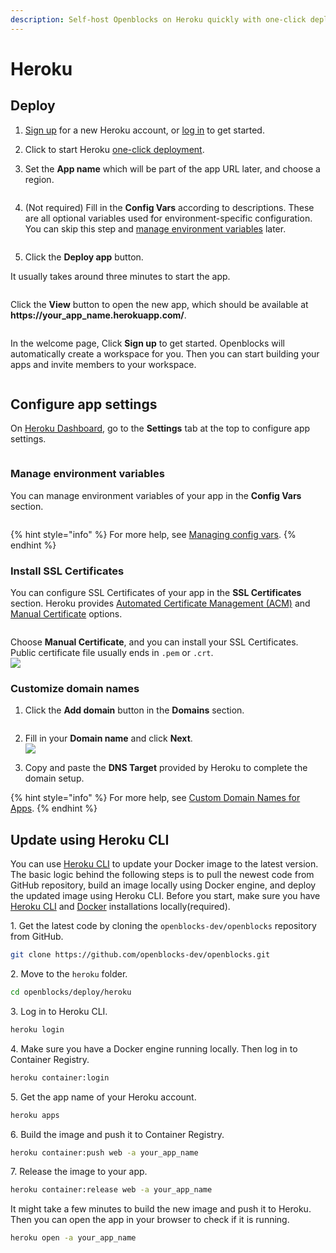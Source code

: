 ```yaml
---
description: Self-host Openblocks on Heroku quickly with one-click deployment.
---
```


# Heroku

## Deploy

1. [Sign up](https://signup.heroku.com/) for a new Heroku account, or [log in](https://id.heroku.com/login) to get started.
2. Click to start Heroku [one-click deployment](https://heroku.com/deploy?template=https://github.com/openblocks-dev/openblocks).
3.  Set the **App name** which will be part of the app URL later, and choose a region.

    <figure><img src="../.gitbook/assets/heroku-1.png" alt=""><figcaption></figcaption></figure>
4.  (Not required) Fill in the **Config Vars** according to descriptions. These are all optional variables used for environment-specific configuration. You can skip this step and [manage environment variables](heroku.md#manage-environment-variables) later.

    <figure><img src="../.gitbook/assets/heroku-2.png" alt=""><figcaption></figcaption></figure>
5. Click the **Deploy app** button.

It usually takes around three minutes to start the app.

<figure><img src="../.gitbook/assets/heroku-3.png" alt=""><figcaption></figcaption></figure>

Click the **View** button to open the new app, which should be available at **https://your\_app\_name.herokuapp.com/**.

<figure><img src="../.gitbook/assets/heroku-4.png" alt=""><figcaption></figcaption></figure>

In the welcome page, Click **Sign up** to get started. Openblocks will automatically create a workspace for you. Then you can start building your apps and invite members to your workspace.

<figure><img src="../.gitbook/assets/heroku-5.png" alt=""><figcaption></figcaption></figure>

## Configure app settings

On [Heroku Dashboard](https://dashboard.heroku.com/apps), go to the **Settings** tab at the top to configure app settings.

<figure><img src="../.gitbook/assets/heroku-6.png" alt=""><figcaption></figcaption></figure>

### Manage environment variables

You can manage environment variables of your app in the **Config Vars** section.

<figure><img src="../.gitbook/assets/heroku-7.png" alt=""><figcaption></figcaption></figure>

{% hint style="info" %}
For more help, see [Managing config vars](https://devcenter.heroku.com/articles/config-vars#managing-config-vars).
{% endhint %}

### Install SSL Certificates

You can configure SSL Certificates of your app in the **SSL Certificates** section. Heroku provides [Automated Certificate Management (ACM)](https://devcenter.heroku.com/articles/automated-certificate-management) and [Manual Certificate](https://devcenter.heroku.com/articles/ssl#manually-uploading-certificates-and-intermediaries) options.

<figure><img src="../.gitbook/assets/heroku-8.png" alt=""><figcaption></figcaption></figure>

Choose **Manual Certificate**, and you can install your SSL Certificates. Public certificate file usually ends in `.pem` or `.crt`.\
![](../.gitbook/assets/heroku-9.png)

### Customize domain names

1.  Click the **Add domain** button in the **Domains** section.

    <figure><img src="../.gitbook/assets/heroku-10.png" alt=""><figcaption></figcaption></figure>
2. Fill in your **Domain name** and click **Next**.\
   ![](../.gitbook/assets/heroku-11.png)
3. Copy and paste the **DNS Target** provided by Heroku to complete the domain setup.

{% hint style="info" %}
For more help, see [Custom Domain Names for Apps](https://devcenter.heroku.com/articles/custom-domains).
{% endhint %}

## Update using Heroku CLI

You can use [Heroku CLI](https://devcenter.heroku.com/categories/command-line) to update your Docker image to the latest version. The basic logic behind the following steps is to pull the newest code from GitHub repository, build an image locally using Docker engine, and deploy the updated image using Heroku CLI. Before you start, make sure you have [Heroku CLI](https://devcenter.heroku.com/categories/command-line) and [Docker](https://www.docker.com/) installations locally(required).

1\.  Get the latest code by cloning the `openblocks-dev/openblocks` repository from GitHub.

```bash
git clone https://github.com/openblocks-dev/openblocks.git
```

2\.  Move to the `heroku` folder.

```bash
cd openblocks/deploy/heroku
```

3\.  Log in to Heroku CLI.

```bash
heroku login
```

4\.  Make sure you have a Docker engine running locally. Then log in to Container Registry.

```bash
heroku container:login
```

5\.  Get the app name of your Heroku account.

```bash
heroku apps
```

6\.  Build the image and push it to Container Registry.

```bash
heroku container:push web -a your_app_name
```

7\.  Release the image to your app.

```bash
heroku container:release web -a your_app_name
```

It might take a few minutes to build the new image and push it to Heroku. Then you can open the app in your browser to check if it is running.

```bash
heroku open -a your_app_name
```

